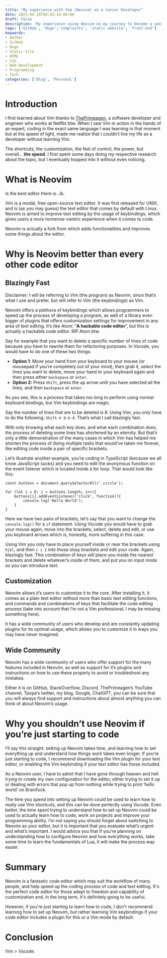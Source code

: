 ```yaml
---
title: "My experience with Vim (Neovim) as a Junior Developer"
date: 2023-04-28T08:43:14-04:00
draft: false
description: 'My experience using Neovim on my journey to become a senior developer'
tags: ['GitHub', 'Hugo','complaints', 'static website', 'front-end']
keywords: 
- Aether
- GitHub
- Hugo
- Static Site
- HTML
- CSS
- Web Development
- Programming
- Tech
categories: ['Blog', 'Personal']
---
```


# Introduction

I first learned about Vim thanks to [ThePrimeagen](https://www.youtube.com/@ThePrimeagen), a software developer and engineer who works at Netflix btw. When I saw Vim in action in the hands of an expert, coding in the exact same language I was learning in that moment but at the speed of light, made me realize that I couldn’t live my life as a developer without learning Vim. 

The shortcuts, the customization, the feel of control, the power, but overall… ********************the speed.******************** I first spent some days doing my respective research about the topic, but I eventually hopped into it without even noticing. 

# What is Neovim

Is the best editor there is. Jk.

Vim is a modal, free open-source text editor. It was first released for UNIX, and is (as you may guess) the text editor that comes by default with Linux. Neovim is aimed to improve text editing by the usage of keybindings, which gives users a more homerow-centric experience when it comes to code.

Neovim is actually a fork from which adds functionalities and improves some things about the editor.

# Why is Neovim better than every other code editor

## Blazingly Fast

Disclaimer: I will be referring to Vim (the program) as Neovim, since that’s what I use and prefer, but will refer to Vim (the keybindings) as Vim.

Neovim offers a plethora of keybindings which allows programmers to speed up the process of developing a program, as well of a library even bigger of plugins that offers customization settings for improvement in any area of text editing. It’s like Atom: “**********************A hackable code editor**********************”, but this is actually a hackable code editor. RIP Atom btw.

Say for example that you want to delete a specific number of lines of code because you have to rewrite them for refactoring purposes. In Vscode, you would have to do one of these two things:

- **Option 1**: Move your hand from your keyboard to your mouse (or mousepad if you’re completely out of your mind), then grab it, select the lines you want to delete, move your hand to your keyboard again and then press either `backspace` or `enter`.
- ********************Option 2:******************** Press `Shift`, press the up arrow until you have selected all the lines, and then `backspace` or `enter`.

As you see, this is a process that takes too long to perform using normal keyboard bindings, but Vim keybindings are magic.

Say the number of lines that are to be deleted is 8. Using Vim, you only have to do the following: `Shift-V 8-k-d`. That’s what I call blazingly fast.

With only knowing what each key does, and what each combination does, the process of deleting some lines has shortened by an eternity. But that’s only a little demonstration of the many cases in which Vim has helped me shorten the process of doing multiple tasks that would’ve taken me forever, like editing code inside a pair of specific brackets.

Let’s illustrate another example, you’re coding in TypeScript (because we all know JavaScript sucks) and you need to edit the anonymous function on the event listener which is located inside a for loop. That would look like this:

```tsx
const buttons = document.querySelectorAll('.circle');

for (let i = 0; i < buttons.length; i++){
	buttons[i].addEventListener('click', function(){
		console.log('Hello World');
	}
}
```

Here we have two pairs of brackets, let’s say that you want to change the `console.log()` for a `if` statement. Using Vscode you would have to grab your mouse again, move into the brackets, select, delete and edit, or use you keyboard arrows which is, honestly, more suffering in this case.

Using Vim you only have to place yourself inside or near the brackets using `hjkl`, and then `c i {` into those sissy brackets and edit your code. Again, blazingly fast. This combination of keys will place you inside the nearest brackets and delete whatever’s inside of them, and put you on input mode so you can introduce text.

## Customization

Neovim allows it’s users to customize it to the core. After installing it, it comes as a plain text editor without more than basic text editing functions, and commands and combinations of keys that facilitate the code editing process (take into account that I’m not a Vim professional, I may be missing something here).

It has a wide community of users who develop and are constantly updating plugins for its optimal usage, which allows you to customize it in ways you may have never imagined.

## Wide Community

Neovim has a wide community of users who offer support for the many features included in Neovim, as well as support for it’s plugins and instructions on how to use these properly to avoid or troubleshoot any mistakes. 

Either it is on GitHub, StackOverflow, Discord, ThePrimeagen’s YouTube channel, Tpope’s twitter, my blog, Google, ChatGPT, you can be sure that you will always find support and instructions about almost anything you can think of about Neovim’s usage.

# Why you shouldn’t use Neovim if you’re just starting to code

I’ll say this straight: setting up Neovim takes time, and learning how to set everything up and understand how things work takes even longer. If you’re just starting to code, I recommend downloading the Vim plugin for your text editor, or enabling the Vim keybinding if your text editor has those included. 

As a Neovim user, I have to admit that I have gone through heaven and hell trying to create my own configuration for the editor, either trying to set it up or dealing with errors that pop up from nothing while trying to print ‘hello world’ on Brainfuck.

The time you spend into setting up Neovim could be used to learn how to really use Vim shortcuts, and this can be done perfectly using Vscode. Even better, the time spent trying to understand how to set up Neovim could be used to actually learn how to code, work on projects and improve your programming ability. I’m not saying you should forget about switching to Neovim as your editor, but it is important that you evaluate what’s urgent and what’s important. I would advice you that if you’re planning on understanding how to configure Neovim and how everything works, take some time to learn the fundamentals of Lua, it will make the process way easier.

# Summary

Neovim is a fantastic code editor which may suit the workflow of many people, and help speed up the coding process of code and text editing. It's the perfect code editor for those adept to freedom and capability of customization and, in the long term, it's definitely going to be useful. 

However, if you're just starting to learn how to code, I don't recommend learning how to set up Neovim, but rather learning Vim keybindings if your code editor includes a plugin for this or a Vim mode by default.

# Conclusion

Vim > Vscode.